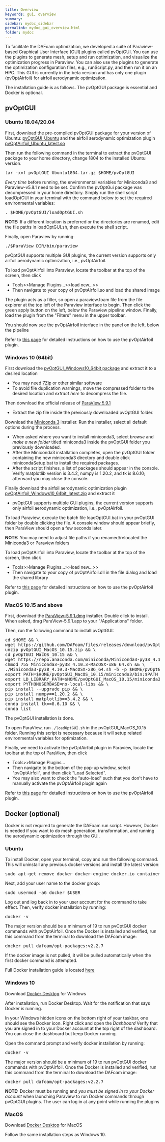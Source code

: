 ```yaml
---
title: Overview
keywords: gui, overview
summary: 
sidebar: mydoc_sidebar
permalink: mydoc_gui_overview.html
folder: mydoc
---
```


To facilitate the DAFoam optimization, we developed a suite of Paraview-based Graphical User Interface (GUI) plugins called pvOptGUI. You can use the plugins to generate mesh, setup and run optimization, and visualize the optimization progress in Paraview. You can also use the plugins to generate the optimization configuration files, e.g., runScript.py, and then run it on an HPC. This GUI is currently in the beta version and has only one plugin (pvOptAirfoil) for airfoil aerodynamic optimization. 

The installation guide is as follows. The pvOptGUI package is essential and Docker is optional.

## pvOptGUI

### Ubuntu 18.04/20.04

First, download the pre-compiled pvOptGUI package for your version of Ubuntu: [pvOptGUI_Ubuntu](https://github.com/DAFoam/files/releases/tag/pvOptGUI) and the airfoil aerodynamic optimization plugin [pvOptAirfoil_Ubuntu_latest.so](https://github.com/DAFoam/files/releases/tag/pvOptGUI)

Then run the following command in the terminal to extract the pvOptGUI package to your home directory, change 1804 to the installed Ubuntu version.

<pre>
tar -xvf pvOptGUI_Ubuntu1804.tar.gz $HOME/pvOptGUI
</pre>

*Every time* before running, the environmental variables for Miniconda3 and Paraview-v5.8.1 need to be set. Confirm the pvOptGui package was decompressed in your home directory. Simply run the shell script loadOptGUI in your terminal with the command below to set the required environmental variables:

<pre>
. $HOME/pvOptGUI/loadOptGUI.sh
</pre>

**NOTE:** If a different location is preferred or the directories are renamed, edit the file paths in loadOptGUI.sh, then execute the shell script.

Finally, open Paraview by running:

<pre>
./$ParaView_DIR/bin/paraview
</pre>

pvOptGUI supports multiple GUI plugins, the current version supports only airfoil aerodynamic optimization, i.e., pvOptAirfoil.

To load pvOptAirfoil into Paraview, locate the toolbar at the top of the screen, then click 
- Tools>>Manage Plugins...>>load new...>>
- Then navigate to your copy of pvOptAirfoil.so and load the shared image

The plugin acts as a filter, so open a paraview.foam file from the file explorer at the top left of the Paraview interface to begin. Then click the green apply button on the left, below the Paraview pipeline window. Finally, load the plugin from the "Filters" menu in the upper toolbar.

You should now see the pvOptAirfoil interface in the panel on the left, below the pipeline

Refer to [this page](mydoc_gui_pvoptairfoil.html) for detailed instructions on how to use the pvOptAirfoil plugin.

### Windows 10 (64bit)

First download the [pvOptGUI_Windows10_64bit package](https://github.com/DAFoam/files/releases/download/pvOptGUI/pvOptGUI_Windows10_64bit.zip) and extract it to a desired location
- You may need [7Zip](https://www.7-zip.org/) or other similar software
- To avoid file duplication warnings, move the compressed folder to the desired location and *extract here* to decompress the file.

Then download the official release of [ParaView 5.9.1](https://www.paraview.org/paraview-downloads/download.php?submit=Download&version=v5.9&type=binary&os=Windows&downloadFile=ParaView-5.9.1-Windows-Python3.8-msvc2017-64bit.zip)
- Extract the zip file inside the previously downloaded pvOptGUI folder.

Download the [Miniconda 3](https://repo.anaconda.com/miniconda/Miniconda3-py38_4.10.3-Windows-x86_64.exe) installer. Run the installer, select all default options during the process.
- When asked where you want to install miniconda3, select *browse* and *make a new folder* titled miniconda3 inside the pvOptGUI folder you previously downloaded.
- After the Miniconda3 installation completes, open the pvOptGUI folder containing the new miniconda3 directory and double click minicondaSetup.bat to install the required packages.
- After the script finishes, a list of packages should appear in the console. Verify matplotlib version is 3.4.2, numpy is 1.20.2, and tk is 8.6.10; afterward you may close the console.

Finally download the airfoil aerodynamic optimization plugin [pvOptAirfoil_Windows10_64bit_latest.zip](https://github.com/DAFoam/files/releases/download/pvOptGUI/pvOptAirfoil_Windows10_64bit_latest.zip) and extract it
- pvOptGUI supports multiple GUI plugins, the current version supports only airfoil aerodynamic optimization, i.e., pvOptAirfoil.


To load Paraview, execute the batch file loadOptGUI.bat in your pvOptGUI folder by double clicking the file. A console window should appear briefly, then ParaView should open a few seconds later.

**NOTE:** You may need to adjust file paths if you renamed/relocated the Miniconda3 or Paraview folders


To load pvOptAirfoil into Paraview, locate the toolbar at the top of the screen, then click 
- Tools>>Manage Plugins...>>load new...>>
- Then navigate to your copy of pvOptAirfoil.dll in the file dialog and load the shared library

Refer to [this page](mydoc_gui_pvoptairfoil.html) for detailed instructions on how to use the pvOptAirfoil plugin.

### MacOS 10.15 and above

First, download the [ParaView-5.9.1.dmg](https://github.com/DAFoam/files/releases/download/pvOptGUI/ParaView-5.9.1-OSX10.15-Python3.8-64bit.dmg) installer. Double click to install. When asked, drag ParaView-5.9.1.app to your "/Applications" folder.

Then, run the following command to install pvOptGUI:

<pre>
cd $HOME && \
wget https://github.com/DAFoam/files/releases/download/pvOptGUI/pvOptGUI_MacOS_10.15.zip && \
unzip pvOptGUI_MacOS_10.15.zip && \
cd pvOptGUI_MacOS_10.15 && \
wget https://repo.anaconda.com/miniconda/Miniconda3-py38_4.10.3-MacOSX-x86_64.sh && \
chmod 755 Miniconda3-py38_4.10.3-MacOSX-x86_64.sh && \
./Miniconda3-py38_4.10.3-MacOSX-x86_64.sh -b -p $HOME/pvOptGUI_MacOS_10.15/miniconda3 && \
export PATH=$HOME/pvOptGUI_MacOS_10.15/miniconda3/bin:$PATH && \
export LD_LIBRARY_PATH=$HOME/pvOptGUI_MacOS_10.15/miniconda3/lib:$LD_LIBRARY_PATH && \
export PYTHONUSERBASE=no-local-libs && \
pip install --upgrade pip && \
pip install numpy==1.20.2 && \
pip install matplotlib==3.4.2 && \
conda install tk==8.6.10 && \
conda list
</pre>

The pvOptGUI installation is done.

To open ParaView, run `./loadOptGUI.sh` in the pvOptGUI_MacOS_10.15 folder. Running this script is necessary because it will setup related environmental variables for optimization.

Finally, we need to activate the pvOptAirfoil plugin in Paraview, locate the toolbar at the top of ParaView, then click 
- Tools>>Manage Plugins...
- Then navigate to the bottom of the pop-up window, select "pvOptAirfoil", and then click "Load Selected".
- You may also want to check the "auto-load" such that you don't have to manually activate the pvOptAirfoil plugin again 

Refer to [this page](mydoc_gui_pvoptairfoil.html) for detailed instructions on how to use the pvOptAirfoil plugin.

## Docker (optional)

Docker is not required to generate the DAFoam run script. However, Docker is needed if you want to do mesh generation, transformation, and running the aerodynamic optimization through the GUI. 
	
### Ubuntu	

To install Docker, open your terminal, copy and run the following command. This will uninstall any previous docker versions and install the latest version:

<pre>
sudo apt-get remove docker docker-engine docker.io containerd runc && sudo apt-get update && sudo apt-get install apt-transport-https ca-certificates curl gnupg-agent   software-properties-common -y && curl -fsSL https://download.docker.com/linux/ubuntu/gpg | sudo apt-key add - && sudo add-apt-repository "deb [arch=amd64] https:// download. docker.com/linux/ubuntu $(lsb_release -cs) stable" && sudo apt-get update && sudo apt-get install docker docker.io -y
</pre>

Next, add your user name to the docker group:

<pre>
sudo usermod -aG docker $USER
</pre>

Log out and log back in to your user account for the command to take effect. Then, verify docker installation by running:

<pre>
docker -v
</pre>

The major version should be a minimum of 19 to run pvOptGUI docker commands with pvOptAirfoil. Once the Docker is installed and verified, run this command from the terminal to download the DAFoam image:

<pre>
docker pull dafoam/opt-packages:v2.2.7
</pre>

If the docker image is not pulled, it will be pulled automatically when the first docker command is attempted.

Full Docker installation guide is located [here](https://docs.docker.com/engine/install/ubuntu/)

### Windows 10

Download [Docker Desktop](https://docs.docker.com/docker-for-windows/install/) for Windows

After installation, run Docker Desktop. Wait for the notification that says Docker is running.

In your Windows hidden icons on the bottom right of your taskbar, one should see the Docker icon. Right click and open the *Dashboard*
Verify that you are signed in to your Docker account at the top right of the dashboard. You can close the dashboard but keep Docker running.

Open the command prompt and verify docker installation by running:

<pre>
docker -v
</pre>

The major version should be a minimum of 19 to run pvOptGUI docker commands with pvOptAirfoil. Once the Docker is installed and verified, run this command from the terminal to download the DAFoam image:

<pre>
docker pull dafoam/opt-packages:v2.2.7
</pre>

**NOTE:** Docker must be running and *you must be signed in to your Docker account* when launching Paraview to run Docker commands through pvOptGUI plugins. The user can log in at any point while running the plugins

### MacOS

Download [Docker Desktop](https://hub.docker.com/editions/community/docker-ce-desktop-mac) for MacOS

Follow the same installation steps as Windows 10.

